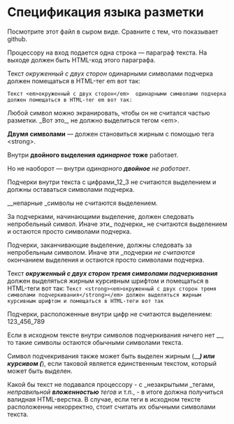 ﻿# Спецификация языка разметки

Посмотрите этот файл в сыром виде. Сравните с тем, что показывает github.

Процессору на вход подается одна строка — параграф текста. 
На выходе должен быть HTML-код этого параграфа.

Текст _окруженный с двух сторон_  одинарными символами подчерка 
должен помещаться в HTML-тег em вот так:

`Текст <em>окруженный с двух сторон</em>  одинарными символами подчерка 
должен помещаться в HTML-тег em вот так:`

Любой символ можно экранировать, чтобы он не считался частью разметки. 
\_Вот это\_, не должно выделиться тегом \<em\>.

__Двумя символами__ — должен становиться жирным с помощью тега \<strong\>.

Внутри __двойного выделения _одинарное_ тоже__ работает.

Но не наоборот — внутри _одинарного __двойное__ не работает_.

Подчерки внутри текста c цифрами_12_3 не считаются выделением и должны оставаться символами подчерка.

__непарные _символы не считаются выделением.

За подчерками, начинающими выделение, должен следовать непробельный символ. Иначе эти_ подчерки_ не считаются выделением и остаются просто символами подчерка.

Подчерки, заканчивающие выделение, должны следовать за непробельным символом. Иначе эти _подчерки _не считаются_ окончанием выделения и остаются просто символами подчерка.

Текст ___окруженный с двух сторон тремя символами подчеркивания___ должен выделяться жирным курсивным шрифтом и помещаться в HTML-теги вот так:
`Текст <strong><em>окруженный с двух сторон тремя символами подчеркивания</strong></em> должен выделяться жирным курсивным шрифтом и помещаться в HTML-теги вот так`

Подчерки, расположенные внутри цифр не считаются выделением: 123_456_789

Если в исходном тексте внутри символов подчеркивания ничего нет __, то такие символы остаются обычными символами текста.

Символ подчекривания также может быть выделен жирным (_____) или курсивом (___), если таковой является единственным текстом, который может быть выделен.

Какой бы текст не подавался процессору - с _незакрытыми _тегами, _неправильной __вложенностью__ тегов_ и т.п., - в итоге должна получиться валидная HTML-верстка. В случае, если теги в исходном тексте расположенны некорректно, стоит считать их обычными символами текста.
